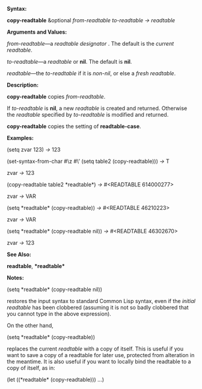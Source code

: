  

**Syntax:** 

**copy-readtable** &optional *from-readtable to-readtable → readtable* 

**Arguments and Values:** 

*from-readtable*—a *readtable designator* . The default is the *current readtable*. 

*to-readtable*—a *readtable* or **nil**. The default is **nil**. 

*readtable*—the *to-readtable* if it is *non-nil*, or else a *fresh readtable*. 

**Description:** 

**copy-readtable** copies *from-readtable*. 

If *to-readtable* is **nil**, a new *readtable* is created and returned. Otherwise the *readtable* specified by *to-readtable* is modified and returned. 

**copy-readtable** copies the setting of **readtable-case**. 

**Examples:** 

(setq zvar 123) *→* 123 

(set-syntax-from-char #\z #\’ (setq table2 (copy-readtable))) *→* T 

zvar *→* 123 

(copy-readtable table2 \*readtable\*) *→* #&#60;READTABLE 614000277&#62; 



 

 

zvar *→* VAR 

(setq \*readtable\* (copy-readtable)) *→* #&#60;READTABLE 46210223&#62; 

zvar *→* VAR 

(setq \*readtable\* (copy-readtable nil)) *→* #&#60;READTABLE 46302670&#62; 

zvar *→* 123 

**See Also:** 

**readtable**, **\*readtable\*** 

**Notes:** 

(setq \*readtable\* (copy-readtable nil)) 

restores the input syntax to standard Common Lisp syntax, even if the *initial readtable* has been clobbered (assuming it is not so badly clobbered that you cannot type in the above expression). 

On the other hand, 

(setq \*readtable\* (copy-readtable)) 

replaces the current *readtable* with a copy of itself. This is useful if you want to save a copy of a readtable for later use, protected from alteration in the meantime. It is also useful if you want to locally bind the readtable to a copy of itself, as in: 

(let ((\*readtable\* (copy-readtable))) ...) 

